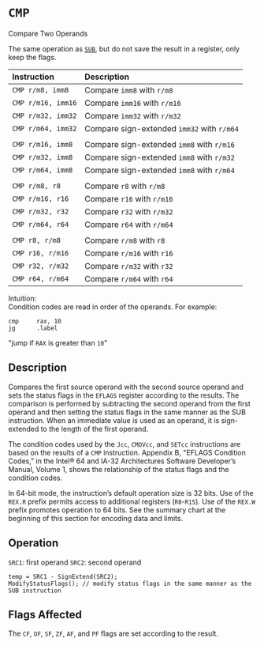 # `CMP`
Compare Two Operands

The same operation as [`SUB`](../binary-arithmetic-instructions/sub.md), but do not save the result in a register, only keep the flags.

| Instruction        | Description                                |
| :----------------- | :----------------------------------------- |
| `CMP r/m8, imm8`   | Compare `imm8` with `r/m8`                 |
| `CMP r/m16, imm16` | Compare `imm16` with `r/m16`               |
| `CMP r/m32, imm32` | Compare `imm32` with `r/m32`               |
| `CMP r/m64, imm32` | Compare sign-extended `imm32` with `r/m64` |
|                    |                                            |
| `CMP r/m16, imm8`  | Compare sign-extended `imm8` with `r/m16`  |
| `CMP r/m32, imm8`  | Compare sign-extended `imm8` with `r/m32`  |
| `CMP r/m64, imm8`  | Compare sign-extended `imm8` with `r/m64`  |
|                    |                                            |
| `CMP r/m8, r8`     | Compare `r8` with `r/m8`                   |
| `CMP r/m16, r16`   | Compare `r16` with `r/m16`                 |
| `CMP r/m32, r32`   | Compare `r32` with `r/m32`                 |
| `CMP r/m64, r64`   | Compare `r64` with `r/m64`                 |
|                    |                                            |
| `CMP r8, r/m8`     | Compare `r/m8` with `r8`                   |
| `CMP r16, r/m16`   | Compare `r/m16` with `r16`                 |
| `CMP r32, r/m32`   | Compare `r/m32` with `r32`                 |
| `CMP r64, r/m64`   | Compare `r/m64` with `r64`                 |

Intuition:\
Condition codes are read in order of the operands. For example:
```x86asm
cmp     rax, 10
jg      .label
```
"jump if `RAX` is greater than `10`"

## Description
Compares the first source operand with the second source operand and sets the status flags in the `EFLAGS` register according to the results. The comparison is performed by subtracting the second operand from the first operand and then setting the status flags in the same manner as the SUB instruction. When an immediate value is used as an operand, it is sign-extended to the length of the first operand.

The condition codes used by the `Jcc`, `CMOVcc`, and `SETcc` instructions are based on the results of a `CMP` instruction. Appendix B, "EFLAGS Condition Codes," in the Intel® 64 and IA-32 Architectures Software Developer’s Manual, Volume 1, shows the relationship of the status flags and the condition codes.

In 64-bit mode, the instruction’s default operation size is 32 bits. Use of the `REX.R` prefix permits access to additional registers (`R8`-`R15`). Use of the `REX.W` prefix promotes operation to 64 bits. See the summary chart at the beginning of this section for encoding data and limits.

## Operation
`SRC1`: first operand
`SRC2`: second operand
```rust,ignore
temp = SRC1 - SignExtend(SRC2);
ModifyStatusFlags(); // modify status flags in the same manner as the SUB instruction
```

## Flags Affected
The `CF`, `OF`, `SF`, `ZF`, `AF`, and `PF` flags are set according to the result.
